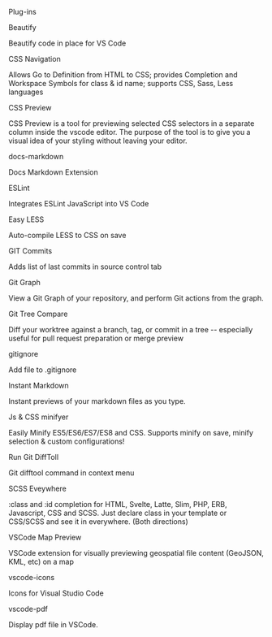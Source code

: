 Plug-ins

Beautify

Beautify code in place for VS Code

CSS Navigation

Allows Go to Definition from HTML to CSS; provides Completion and Workspace Symbols for class & id name; supports CSS, Sass, Less languages

CSS Preview

CSS Preview is a tool for previewing selected CSS selectors in a separate column inside the vscode editor. The purpose of the tool is to give you a visual idea of your styling without leaving your editor.

docs-markdown

Docs Markdown Extension

ESLint

Integrates ESLint JavaScript into VS Code

Easy LESS

Auto-compile LESS to CSS on save

GIT Commits

Adds list of last commits in source control tab

Git Graph

View a Git Graph of your repository, and perform Git actions from the graph.

Git Tree Compare

Diff your worktree against a branch, tag, or commit in a tree -- especially useful for pull request preparation or merge preview

gitignore

Add file to .gitignore

Instant Markdown

Instant previews of your markdown files as you type.

Js & CSS minifyer

Easily Minify ES5/ES6/ES7/ES8 and CSS. Supports minify on save, minify selection & custom configurations!

Run Git DiffToll

Git difftool command in context menu

SCSS Eveywhere

:class and :id completion for HTML, Svelte, Latte, Slim, PHP, ERB, Javascript, CSS and SCSS. Just declare class in your template or CSS/SCSS and see it in everywhere. (Both directions)

VSCode Map Preview

VSCode extension for visually previewing geospatial file content (GeoJSON, KML, etc) on a map

vscode-icons

Icons for Visual Studio Code

vscode-pdf

Display pdf file in VSCode.
